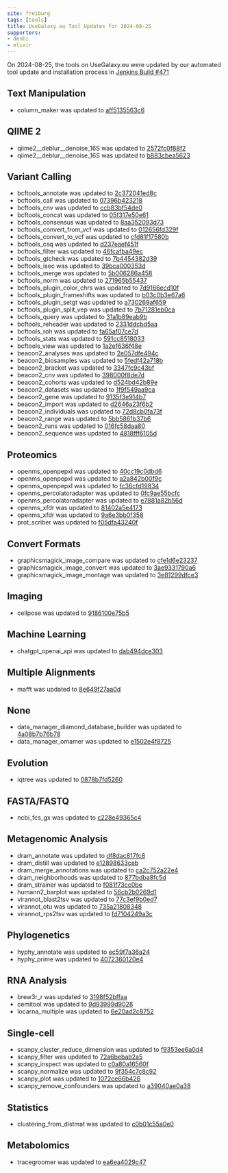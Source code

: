 ```yaml
---
site: freiburg
tags: [tools]
title: UseGalaxy.eu Tool Updates for 2024-08-25
supporters:
- denbi
- elixir
---
```


On 2024-08-25, the tools on UseGalaxy.eu were updated by our automated tool update and installation process in [Jenkins Build #471](https://build.galaxyproject.eu/job/usegalaxy-eu/job/install-tools/#471/)


## Text Manipulation

- column_maker was updated to [aff5135563c6](https://toolshed.g2.bx.psu.edu/view/devteam/column_maker/aff5135563c6)

## QIIME 2

- qiime2__deblur__denoise_16S was updated to [2572fc0f88f2](https://toolshed.g2.bx.psu.edu/view/q2d2/qiime2__deblur__denoise_16S/2572fc0f88f2)
- qiime2__deblur__denoise_16S was updated to [b883cbea5623](https://toolshed.g2.bx.psu.edu/view/q2d2/qiime2__deblur__denoise_16S/b883cbea5623)

## Variant Calling

- bcftools_annotate was updated to [2c372041ed8c](https://toolshed.g2.bx.psu.edu/view/iuc/bcftools_annotate/2c372041ed8c)
- bcftools_call was updated to [07396b423218](https://toolshed.g2.bx.psu.edu/view/iuc/bcftools_call/07396b423218)
- bcftools_cnv was updated to [ccb83bf54de0](https://toolshed.g2.bx.psu.edu/view/iuc/bcftools_cnv/ccb83bf54de0)
- bcftools_concat was updated to [05f317e50e61](https://toolshed.g2.bx.psu.edu/view/iuc/bcftools_concat/05f317e50e61)
- bcftools_consensus was updated to [8aa352093d73](https://toolshed.g2.bx.psu.edu/view/iuc/bcftools_consensus/8aa352093d73)
- bcftools_convert_from_vcf was updated to [012656fd329f](https://toolshed.g2.bx.psu.edu/view/iuc/bcftools_convert_from_vcf/012656fd329f)
- bcftools_convert_to_vcf was updated to [cfd81f17580b](https://toolshed.g2.bx.psu.edu/view/iuc/bcftools_convert_to_vcf/cfd81f17580b)
- bcftools_csq was updated to [d237eaef451f](https://toolshed.g2.bx.psu.edu/view/iuc/bcftools_csq/d237eaef451f)
- bcftools_filter was updated to [46fcafba49ec](https://toolshed.g2.bx.psu.edu/view/iuc/bcftools_filter/46fcafba49ec)
- bcftools_gtcheck was updated to [7b4454382d39](https://toolshed.g2.bx.psu.edu/view/iuc/bcftools_gtcheck/7b4454382d39)
- bcftools_isec was updated to [39bca000353d](https://toolshed.g2.bx.psu.edu/view/iuc/bcftools_isec/39bca000353d)
- bcftools_merge was updated to [5b006286a458](https://toolshed.g2.bx.psu.edu/view/iuc/bcftools_merge/5b006286a458)
- bcftools_norm was updated to [271965b55437](https://toolshed.g2.bx.psu.edu/view/iuc/bcftools_norm/271965b55437)
- bcftools_plugin_color_chrs was updated to [7d9166ecd10f](https://toolshed.g2.bx.psu.edu/view/iuc/bcftools_plugin_color_chrs/7d9166ecd10f)
- bcftools_plugin_frameshifts was updated to [b03c0b3e67a6](https://toolshed.g2.bx.psu.edu/view/iuc/bcftools_plugin_frameshifts/b03c0b3e67a6)
- bcftools_plugin_setgt was updated to [a730269af659](https://toolshed.g2.bx.psu.edu/view/iuc/bcftools_plugin_setgt/a730269af659)
- bcftools_plugin_split_vep was updated to [7b71281eb0ca](https://toolshed.g2.bx.psu.edu/view/iuc/bcftools_plugin_split_vep/7b71281eb0ca)
- bcftools_query was updated to [31a1b89eab9b](https://toolshed.g2.bx.psu.edu/view/iuc/bcftools_query/31a1b89eab9b)
- bcftools_reheader was updated to [2331ddcbd5aa](https://toolshed.g2.bx.psu.edu/view/iuc/bcftools_reheader/2331ddcbd5aa)
- bcftools_roh was updated to [fa65af07ce7d](https://toolshed.g2.bx.psu.edu/view/iuc/bcftools_roh/fa65af07ce7d)
- bcftools_stats was updated to [591cc8518033](https://toolshed.g2.bx.psu.edu/view/iuc/bcftools_stats/591cc8518033)
- bcftools_view was updated to [1a2ef636f48e](https://toolshed.g2.bx.psu.edu/view/iuc/bcftools_view/1a2ef636f48e)
- beacon2_analyses was updated to [2e057dfe494c](https://toolshed.g2.bx.psu.edu/view/iuc/beacon2_analyses/2e057dfe494c)
- beacon2_biosamples was updated to [5fedf42a718b](https://toolshed.g2.bx.psu.edu/view/iuc/beacon2_biosamples/5fedf42a718b)
- beacon2_bracket was updated to [3347fc9c43bf](https://toolshed.g2.bx.psu.edu/view/iuc/beacon2_bracket/3347fc9c43bf)
- beacon2_cnv was updated to [398000f8de7d](https://toolshed.g2.bx.psu.edu/view/iuc/beacon2_cnv/398000f8de7d)
- beacon2_cohorts was updated to [d524bd42b89e](https://toolshed.g2.bx.psu.edu/view/iuc/beacon2_cohorts/d524bd42b89e)
- beacon2_datasets was updated to [1f9f549aa9ca](https://toolshed.g2.bx.psu.edu/view/iuc/beacon2_datasets/1f9f549aa9ca)
- beacon2_gene was updated to [9135f3e914b7](https://toolshed.g2.bx.psu.edu/view/iuc/beacon2_gene/9135f3e914b7)
- beacon2_import was updated to [d2646a23f6b2](https://toolshed.g2.bx.psu.edu/view/iuc/beacon2_import/d2646a23f6b2)
- beacon2_individuals was updated to [72d8cb0fa73f](https://toolshed.g2.bx.psu.edu/view/iuc/beacon2_individuals/72d8cb0fa73f)
- beacon2_range was updated to [5bb5861b37b6](https://toolshed.g2.bx.psu.edu/view/iuc/beacon2_range/5bb5861b37b6)
- beacon2_runs was updated to [016fc58daa80](https://toolshed.g2.bx.psu.edu/view/iuc/beacon2_runs/016fc58daa80)
- beacon2_sequence was updated to [4818fff6105d](https://toolshed.g2.bx.psu.edu/view/iuc/beacon2_sequence/4818fff6105d)

## Proteomics

- openms_openpepxl was updated to [40cc19c0dbd6](https://toolshed.g2.bx.psu.edu/view/galaxyp/openms_openpepxl/40cc19c0dbd6)
- openms_openpepxl was updated to [a2a842b00f9c](https://toolshed.g2.bx.psu.edu/view/galaxyp/openms_openpepxl/a2a842b00f9c)
- openms_openpepxl was updated to [fc36cfd19834](https://toolshed.g2.bx.psu.edu/view/galaxyp/openms_openpepxl/fc36cfd19834)
- openms_percolatoradapter was updated to [0fc9ae55bcfc](https://toolshed.g2.bx.psu.edu/view/galaxyp/openms_percolatoradapter/0fc9ae55bcfc)
- openms_percolatoradapter was updated to [e7881a82b56d](https://toolshed.g2.bx.psu.edu/view/galaxyp/openms_percolatoradapter/e7881a82b56d)
- openms_xfdr was updated to [81402a5e4173](https://toolshed.g2.bx.psu.edu/view/galaxyp/openms_xfdr/81402a5e4173)
- openms_xfdr was updated to [9a6e3bb0f358](https://toolshed.g2.bx.psu.edu/view/galaxyp/openms_xfdr/9a6e3bb0f358)
- prot_scriber was updated to [f05dfa43240f](https://toolshed.g2.bx.psu.edu/view/iuc/prot_scriber/f05dfa43240f)

## Convert Formats

- graphicsmagick_image_compare was updated to [cfe1d6e23237](https://toolshed.g2.bx.psu.edu/view/bgruening/graphicsmagick_image_compare/cfe1d6e23237)
- graphicsmagick_image_convert was updated to [3ae9331790a6](https://toolshed.g2.bx.psu.edu/view/bgruening/graphicsmagick_image_convert/3ae9331790a6)
- graphicsmagick_image_montage was updated to [3e81299dfce3](https://toolshed.g2.bx.psu.edu/view/bgruening/graphicsmagick_image_montage/3e81299dfce3)

## Imaging

- cellpose was updated to [9186100e75b5](https://toolshed.g2.bx.psu.edu/view/bgruening/cellpose/9186100e75b5)

## Machine Learning

- chatgpt_openai_api was updated to [dab494dce303](https://toolshed.g2.bx.psu.edu/view/bgruening/chatgpt_openai_api/dab494dce303)

## Multiple Alignments

- mafft was updated to [8e649f27aa0d](https://toolshed.g2.bx.psu.edu/view/rnateam/mafft/8e649f27aa0d)

## None

- data_manager_diamond_database_builder was updated to [4a08b7b76b78](https://toolshed.g2.bx.psu.edu/view/iuc/data_manager_diamond_database_builder/4a08b7b76b78)
- data_manager_omamer was updated to [e1502e4f8725](https://toolshed.g2.bx.psu.edu/view/iuc/data_manager_omamer/e1502e4f8725)

## Evolution

- iqtree was updated to [0878b7fd5260](https://toolshed.g2.bx.psu.edu/view/iuc/iqtree/0878b7fd5260)

## FASTA/FASTQ

- ncbi_fcs_gx was updated to [c228e49365c4](https://toolshed.g2.bx.psu.edu/view/iuc/ncbi_fcs_gx/c228e49365c4)

## Metagenomic Analysis

- dram_annotate was updated to [df8dac817fc8](https://toolshed.g2.bx.psu.edu/view/iuc/dram_annotate/df8dac817fc8)
- dram_distill was updated to [e12898633ceb](https://toolshed.g2.bx.psu.edu/view/iuc/dram_distill/e12898633ceb)
- dram_merge_annotations was updated to [ca2c752a22e4](https://toolshed.g2.bx.psu.edu/view/iuc/dram_merge_annotations/ca2c752a22e4)
- dram_neighborhoods was updated to [877bdba8fc5d](https://toolshed.g2.bx.psu.edu/view/iuc/dram_neighborhoods/877bdba8fc5d)
- dram_strainer was updated to [f081f73cc0be](https://toolshed.g2.bx.psu.edu/view/iuc/dram_strainer/f081f73cc0be)
- humann2_barplot was updated to [56cb2b0269d1](https://toolshed.g2.bx.psu.edu/view/iuc/humann2_barplot/56cb2b0269d1)
- virannot_blast2tsv was updated to [77c3ef9b0ed7](https://toolshed.g2.bx.psu.edu/view/iuc/virannot_blast2tsv/77c3ef9b0ed7)
- virannot_otu was updated to [735a21808348](https://toolshed.g2.bx.psu.edu/view/iuc/virannot_otu/735a21808348)
- virannot_rps2tsv was updated to [fd7104249a3c](https://toolshed.g2.bx.psu.edu/view/iuc/virannot_rps2tsv/fd7104249a3c)

## Phylogenetics

- hyphy_annotate was updated to [ec59f7a36a24](https://toolshed.g2.bx.psu.edu/view/iuc/hyphy_annotate/ec59f7a36a24)
- hyphy_prime was updated to [4072360120e4](https://toolshed.g2.bx.psu.edu/view/iuc/hyphy_prime/4072360120e4)

## RNA Analysis

- brew3r_r was updated to [3198f52bffaa](https://toolshed.g2.bx.psu.edu/view/iuc/brew3r_r/3198f52bffaa)
- cemitool was updated to [9d93999d9028](https://toolshed.g2.bx.psu.edu/view/iuc/cemitool/9d93999d9028)
- locarna_multiple was updated to [6e20ad2c8752](https://toolshed.g2.bx.psu.edu/view/rnateam/locarna_multiple/6e20ad2c8752)

## Single-cell

- scanpy_cluster_reduce_dimension was updated to [f9353ee6a0d4](https://toolshed.g2.bx.psu.edu/view/iuc/scanpy_cluster_reduce_dimension/f9353ee6a0d4)
- scanpy_filter was updated to [72a6bebab2a5](https://toolshed.g2.bx.psu.edu/view/iuc/scanpy_filter/72a6bebab2a5)
- scanpy_inspect was updated to [c0a80a16560f](https://toolshed.g2.bx.psu.edu/view/iuc/scanpy_inspect/c0a80a16560f)
- scanpy_normalize was updated to [9f354c7c8c92](https://toolshed.g2.bx.psu.edu/view/iuc/scanpy_normalize/9f354c7c8c92)
- scanpy_plot was updated to [1072ce66b426](https://toolshed.g2.bx.psu.edu/view/iuc/scanpy_plot/1072ce66b426)
- scanpy_remove_confounders was updated to [a39040ae0a38](https://toolshed.g2.bx.psu.edu/view/iuc/scanpy_remove_confounders/a39040ae0a38)

## Statistics

- clustering_from_distmat was updated to [c0b01c55a0e0](https://toolshed.g2.bx.psu.edu/view/iuc/clustering_from_distmat/c0b01c55a0e0)

## Metabolomics

- tracegroomer was updated to [ea6ea4029c47](https://toolshed.g2.bx.psu.edu/view/iuc/tracegroomer/ea6ea4029c47)

